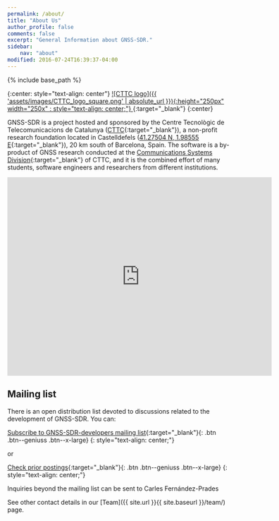```yaml
---
permalink: /about/
title: "About Us"
author_profile: false
comments: false
excerpt: "General Information about GNSS-SDR."
sidebar:
    nav: "about"
modified: 2016-07-24T16:39:37-04:00
---
```


{% include base_path %}

{:center: style="text-align: center"}
[
![CTTC logo]({{ 'assets/images/CTTC_logo_square.png' | absolute_url }}){:height="250px" width="250x" : style="text-align: center;"}
](http://www.cttc.es){:target="_blank"}
{:center}

GNSS-SDR is a project hosted and sponsored by the Centre Tecnol&ograve;gic de Telecomunicacions de Catalunya ([CTTC](http://www.cttc.cat){:target="_blank"}), a non-profit research foundation located in Castelldefels ([41.27504 N, 1.98555 E](http://maps.google.com/maps/place?q=cttc&hl=es&cid=7042995388158849575){:target="_blank"}), 20 km south of Barcelona, Spain.  The software is a by-product of GNSS research conducted at the [Communications Systems Division](http://systems.cttc.es/){:target="_blank"} of CTTC, and it is the combined effort of many students, software engineers and researchers from different institutions.

<div class="text-center">
<iframe src="https://www.google.com/maps/embed?pb=!1m14!1m8!1m3!1d5997.1091801719485!2d1.9877100000000003!3d41.275033!3m2!1i1024!2i768!4f13.1!3m3!1m2!1s0x0%3A0x61bdbefd79ec3227!2sCentre+Tecnol%C3%B2gic+de+Telecomunicacions+de+Catalunya+(CTTC)!5e0!3m2!1ses!2ses!4v1468193542395" width="600" height="450" frameborder="0" style="border:0" allowfullscreen></iframe>
</div>

## Mailing list

There is an open distribution list devoted to discussions related to the development of GNSS-SDR. You can:


[<i class="fa fa-envelope fa-lg"></i> Subscribe to GNSS-SDR-developers mailing list](https://lists.sourceforge.net/lists/listinfo/gnss-sdr-developers){:target="_blank"}{: .btn .btn--geniuss .btn--x-large}
{: style="text-align: center;"}

or

[<i class="fa fa-list-ul fa-lg"></i> Check prior postings](https://sourceforge.net/p/gnss-sdr/mailman/gnss-sdr-developers/){:target="_blank"}{: .btn .btn--geniuss .btn--x-large}
{: style="text-align: center;"}



Inquiries beyond the mailing list can be sent to Carles Fern&aacute;ndez-Prades <a href="mailto:carles.fernandez@cttc.cat"><i class="fa fa-fw fa-envelope" aria-hidden="true"></i> </a>

See other contact details in our [Team]({{ site.url }}{{ site.baseurl }}/team/) page.
